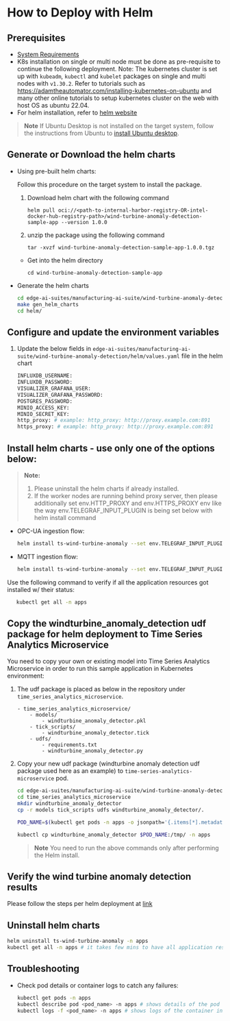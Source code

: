 # How to Deploy with Helm

## Prerequisites

- [System Requirements](system-requirements.md)
-  K8s installation on single or multi node must be done as pre-requisite to continue the following deployment. Note: The kubernetes cluster is set up with `kubeadm`, `kubectl` and `kubelet` packages on single and multi nodes with `v1.30.2`.
  Refer to tutorials such as <https://adamtheautomator.com/installing-kubernetes-on-ubuntu> and many other
  online tutorials to setup kubernetes cluster on the web with host OS as ubuntu 22.04.
- For helm installation, refer to [helm website](https://helm.sh/docs/intro/install/)

> **Note**
> If Ubuntu Desktop is not installed on the target system, follow the instructions from Ubuntu to [install Ubuntu desktop](https://ubuntu.com/tutorials/install-ubuntu-desktop).

## Generate or Download the helm charts

- Using pre-built helm charts:

    Follow this procedure on the target system to install the package.

    1. Download helm chart with the following command

        `helm pull oci://<path-to-internal-harbor-registry-OR-intel-docker-hub-registry-path>/wind-turbine-anomaly-detection-sample-app --version 1.0.0`

    2. unzip the package using the following command

        `tar -xvzf wind-turbine-anomaly-detection-sample-app-1.0.0.tgz`

    - Get into the helm directory

        `cd wind-turbine-anomaly-detection-sample-app`

- Generate the helm charts
   
    ```bash
    cd edge-ai-suites/manufacturing-ai-suite/wind-turbine-anomaly-detection # path relative to git clone folder
    make gen_helm_charts
    cd helm/
    ```

## Configure and update the environment variables

1. Update the below fields in `edge-ai-suites/manufacturing-ai-suite/wind-turbine-anomaly-detection/helm/values.yaml` file in the helm chart

    ``` sh
    INFLUXDB_USERNAME:
    INFLUXDB_PASSWORD:
    VISUALIZER_GRAFANA_USER:
    VISUALIZER_GRAFANA_PASSWORD:
    POSTGRES_PASSWORD:
    MINIO_ACCESS_KEY:  
    MINIO_SECRET_KEY: 
    http_proxy: # example: http_proxy: http://proxy.example.com:891
    https_proxy: # example: http_proxy: http://proxy.example.com:891
    ```

## Install helm charts - use only one of the options below:

> **Note:**
> 1. Please uninstall the helm charts if already installed.
> 2. If the worker nodes are running behind proxy server, then please additionally set env.HTTP_PROXY and env.HTTPS_PROXY env like the way env.TELEGRAF_INPUT_PLUGIN is being set below with helm install command

- OPC-UA ingestion flow:

    ```bash
    helm install ts-wind-turbine-anomaly --set env.TELEGRAF_INPUT_PLUGIN=opcua . -n apps --create-namespace
    ```

- MQTT ingestion flow:

    ```bash
    helm install ts-wind-turbine-anomaly --set env.TELEGRAF_INPUT_PLUGIN=mqtt_consumer . -n apps --create-namespace
    ```
Use the following command to verify if all the application resources got installed w/ their status:

```bash
   kubectl get all -n apps
```

## Copy the windturbine_anomaly_detection udf package for helm deployment to Time Series Analytics Microservice

You need to copy your own or existing model into Time Series Analytics Microservice in order to run this sample application in Kubernetes environment:

1. The udf package is placed as below in the repository under `time_series_analytics_microservice`. 

    ```
    - time_series_analytics_microservice/
        - models/
            - windturbine_anomaly_detector.pkl
        - tick_scripts/
            - windturbine_anomaly_detector.tick
        - udfs/
            - requirements.txt
            - windturbine_anomaly_detector.py
    ```

2. Copy your new udf package (windturbine anomaly detection udf package used here as an example) to `time-series-analytics-microservice` pod.

    ```bash
    cd edge-ai-suites/manufacturing-ai-suite/wind-turbine-anomaly-detection # path relative to git clone folder
    cd time_series_analytics_microservice
    mkdir windturbine_anomaly_detector
    cp -r models tick_scripts udfs windturbine_anomaly_detector/.

    POD_NAME=$(kubectl get pods -n apps -o jsonpath='{.items[*].metadata.name}' | tr ' ' '\n' | grep deployment-time-series-analytics-microservice | head -n 1)

    kubectl cp windturbine_anomaly_detector $POD_NAME:/tmp/ -n apps
    ```
   > **Note**
   > You need to run the above commands only after performing the Helm install.

## Verify the wind turbine anomaly detection results

Please follow the steps per helm deployment at [link](get-started.md#verify-the-wind-turbine-anomaly-detection-results)

## Uninstall helm charts

```bash
helm uninstall ts-wind-turbine-anomaly -n apps
kubectl get all -n apps # it takes few mins to have all application resources cleaned up
```

## Troubleshooting

- Check pod details or container logs to catch any failures:
 
  ```bash
  kubectl get pods -n apps
  kubectl describe pod <pod_name> -n apps # shows details of the pod
  kubectl logs -f <pod_name> -n apps # shows logs of the container in the pod
  ```
